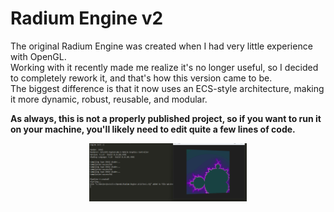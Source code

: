 # Radium Engine v2
The original Radium Engine was created when I had very little experience with OpenGL.<br>
Working with it recently made me realize it's no longer useful, so I decided to completely rework it, and that's how this version came to be.<br>
The biggest difference is that it now uses an ECS-style architecture, making it more dynamic, robust, reusable, and modular.<br>

**As always, this is not a properly published project, so if you want to run it on your machine, you'll likely need to edit quite a few lines of code.**

<p align="center">
  <img src="img/mandelbrot.png" width=50%>
</p>
